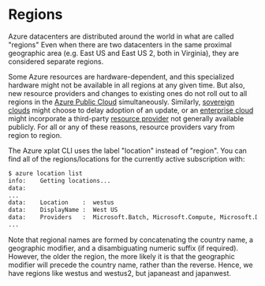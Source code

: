 Regions
=======
Azure datacenters are distributed around the world in what are called
"regions" Even when there are two datacenters
in the same proximal geographic area (e.g. East US and East US 2, both
in Virginia), they are considered separate regions.

Some Azure resources are hardware-dependent, and this specialized hardware
might not be available in all regions at any given time.  But also, new
resource providers and changes to existing ones do not roll out to
all regions in the [Azure Public Cloud](environments.md) simultaneously.
Similarly, [sovereign clouds](environments.md) might choose to delay adoption
of an update, or an [enterprise cloud](environments.md)
might incorporate a third-party [resource provider](resources.md) not generally 
available publicly.  For all or any of these reasons, resource providers
vary from region to region.

The Azure xplat CLI uses the label "location" instead of "region".
You can find all of the regions/locations for the currently active
subscription with:

```bash
$ azure location list
info:    Getting locations...
data:    
...
data:    Location    :  westus
data:    DisplayName :  West US
data:    Providers   :  Microsoft.Batch, Microsoft.Compute, Microsoft.DocumentDB, Microsoft.Logic...
...
```

Note that regional names are formed by concatenating the country name, 
a geographic modifier, and a disambiguating numeric suffix (if required).
However, the older the region, the more likely it is that the geographic
modifier will precede the country name, rather than the reverse.  Hence,
we have regions like westus and westus2, but japaneast and japanwest.
